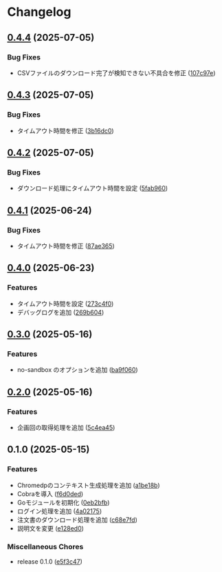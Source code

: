 # Changelog

## [0.4.4](https://github.com/ryohidaka/coopy-downloader/compare/v0.4.3...v0.4.4) (2025-07-05)


### Bug Fixes

* CSVファイルのダウンロード完了が検知できない不具合を修正 ([107c97e](https://github.com/ryohidaka/coopy-downloader/commit/107c97e3b9611dbe6d67ff9fc08837f323e32e63))

## [0.4.3](https://github.com/ryohidaka/coopy-downloader/compare/v0.4.2...v0.4.3) (2025-07-05)


### Bug Fixes

* タイムアウト時間を修正 ([3b16dc0](https://github.com/ryohidaka/coopy-downloader/commit/3b16dc0ce03cb09ce810e1a1207bf4d48ffe9371))

## [0.4.2](https://github.com/ryohidaka/coopy-downloader/compare/v0.4.1...v0.4.2) (2025-07-05)


### Bug Fixes

* ダウンロード処理にタイムアウト時間を設定 ([5fab960](https://github.com/ryohidaka/coopy-downloader/commit/5fab960991e85540190129c1952cda31c0ab6617))

## [0.4.1](https://github.com/ryohidaka/coopy-downloader/compare/v0.4.0...v0.4.1) (2025-06-24)


### Bug Fixes

* タイムアウト時間を修正 ([87ae365](https://github.com/ryohidaka/coopy-downloader/commit/87ae36579e9b29bc7c91bd698d33159d2063f326))

## [0.4.0](https://github.com/ryohidaka/coopy-downloader/compare/v0.3.0...v0.4.0) (2025-06-23)


### Features

* タイムアウト時間を設定 ([273c4f0](https://github.com/ryohidaka/coopy-downloader/commit/273c4f039adf86fc106b4f2fde0e32be139142a7))
* デバッグログを追加 ([269b604](https://github.com/ryohidaka/coopy-downloader/commit/269b604fce369fdd42851e4b95db016d6d301101))

## [0.3.0](https://github.com/ryohidaka/coopy-downloader/compare/v0.2.0...v0.3.0) (2025-05-16)


### Features

* no-sandbox のオプションを追加 ([ba9f060](https://github.com/ryohidaka/coopy-downloader/commit/ba9f0606aa46ee366e19f4980625cab3d1de97be))

## [0.2.0](https://github.com/ryohidaka/coopy-downloader/compare/v0.1.0...v0.2.0) (2025-05-16)


### Features

* 企画回の取得処理を追加 ([5c4ea45](https://github.com/ryohidaka/coopy-downloader/commit/5c4ea455f2e5b88f62402058592842993602677a))

## 0.1.0 (2025-05-15)


### Features

* Chromedpのコンテキスト生成処理を追加 ([a1be18b](https://github.com/ryohidaka/coopy-downloader/commit/a1be18b257c4de2a903073d6bd337ace1e35b9ee))
* Cobraを導入 ([f6d0ded](https://github.com/ryohidaka/coopy-downloader/commit/f6d0ded45a9ede58d25efc516b2bbd1c6dce978f))
* Goモジュールを初期化 ([0eb2bfb](https://github.com/ryohidaka/coopy-downloader/commit/0eb2bfb55e6cba88b5a1518eccf54c611d35cd5e))
* ログイン処理を追加 ([4a02175](https://github.com/ryohidaka/coopy-downloader/commit/4a021759626a1368fb3789f12df59e255cf189a7))
* 注文書のダウンロード処理を追加 ([c68e7fd](https://github.com/ryohidaka/coopy-downloader/commit/c68e7fd090392d95225efeba2fe331d60f0a06a9))
* 説明文を変更 ([e128ed0](https://github.com/ryohidaka/coopy-downloader/commit/e128ed081a69acce35ee6c25d427a76cf38627fe))


### Miscellaneous Chores

* release 0.1.0 ([e5f3c47](https://github.com/ryohidaka/coopy-downloader/commit/e5f3c471b8ca39596c603ade55a2276d31745a78))
